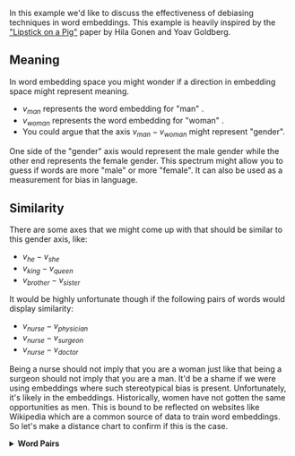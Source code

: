 In this example we'd like to discuss the effectiveness of debiasing techniques in word embeddings.
This example is heavily inspired by the ["Lipstick on a Pig"](https://arxiv.org/pdf/1903.03862.pdf) paper
by Hila Gonen and Yoav Goldberg.

## Meaning

In word embedding space you might wonder if a direction in embedding space might represent meaning.

- $v_{man}$ represents the word embedding for "man" .
- $v_{woman}$ represents the word embedding for "woman" .
- You could argue that the axis $v_{man} - v_{woman}$ might represent "gender".

One side of the "gender" axis would represent the male gender while the other end represents the female gender. This spectrum might allow you to guess if words are more "male" or more "female". It can also be used as a measurement for bias in language.

## Similarity

There are some axes that we might come up with that should be similar to this gender axis, like:

- $v_{he} - v_{she}$
- $v_{king} - v_{queen}$
- $v_{brother} - v_{sister}$

It would be highly unfortunate though if the following pairs of words would display similarity:

- $v_{nurse} - v_{physician}$
- $v_{nurse} - v_{surgeon}$
- $v_{nurse} - v_{doctor}$

Being a nurse should not imply that you are a woman just like that being a surgeon should not imply that you are a man. It'd be a shame if we were using embeddings where such stereotypical bias is present. Unfortunately, it's likely in the embeddings. Historically, women have not gotten the same opportunities as men. This is bound to be reflected on websites like Wikipedia which are a common source of data to train word embeddings. So let's make a distance chart to confirm if this is the case.

<details>
  <summary><b>Word Pairs</b></summary>
```python
stereotype_pairs = [
    ('sewing', 'carpentry'),
    ('nurse', 'physician'),
    ('nurse', 'surgeon'),
    ('nurse', 'doctor'),
]

appropriate_pairs = [
    ('woman', 'man'),
    ('she', 'he'),
    ('her', 'him'),
    ('girl', 'boy')
]

random_pairs = [
    ('dog', 'firehydrant'),
    ('carpet', 'leg'),
    ('hot', 'cold'),
]

all_pairs = [stereotype_pairs, appropriate_pairs, random_pairs]
```
</details>

```python
from whatlies import Embedding, EmbeddingSet
from whatlies.language import FasttextLanguage

lang_ft = FasttextLanguage("cc.en.300.bin")

flatten = lambda l: [item for sublist in l for item in sublist]

def calc_axis(pair_list, language_model):
    return [language_model[t1] - language_model[t2] for (t1, t2) in pair_list]

def make_correlation_plot(pairs, language_model, metric="cosine"):
    axes = [calc_axis(p, language_model) for p in pairs]
    emb_pairs = EmbeddingSet(*flatten(axes))
    emb_pairs.plot_distance(metric=metric)

make_correlation_plot(pairs=all_pairs, language_model=lang_ft)
```

This code generates a similarity chart for fasttext embeddings, shown below.

![](imgs/bias.png)

Notice, that we indeed see correlation. The "gender" direction seems to correlate with the "doctor-nurse" direction. We'd prefer if it simply were zero.

## Projections

We observe bias that we do not want to have. So it's natural to ask: can we remove it?

There is a popular technique that proposes to filter out the "gender"-direction. If we can quantify the gender direction then we might also be able to project all the vectors in our set away from it. The 2D plot below demonstrates this idea.

<details>
  <summary><b>Plot Code</b></summary>
```python
from whatlies import Embedding
import matplotlib.pylab as plt

man   = Embedding("man", [0.5, 0.1])
woman = Embedding("woman", [0.5, 0.6])
king  = Embedding("king", [0.7, 0.33])
queen = Embedding("queen", [0.7, 0.9])

man.plot(kind="arrow", color="blue")
woman.plot(kind="arrow", color="red")
king.plot(kind="arrow", color="blue")
queen.plot(kind="arrow", color="red")

(queen - king).plot(kind="arrow", color="pink", show_ops=True)
(man | (queen - king)).plot(kind="arrow", color="pink", show_ops=True)
plt.axis('off');
```
</details>

![](imgs/logo.png)

In this example you can see that if we project $v_{man}$ away from the $v_{queen} - v_{king}$ axis we get a new vector $v_{man} | (v_{queen} - v_{king})$.

The 2D example also demonstrates that we might achieve:

$$v_{man} | (v_{queen} - v_{king}) \approx v_{woman} | (v_{queen} - v_{king})$$

This suggests that we can use linear algebra to "filter" away the gender information as well as the gender bias.

## Post-Processing

```python
def make_debias_correlation_plot(pairs, language_model, metric='cosine'):
    # Calculate the embeddings just like before.
    axes = [calc_axis(p, language_model) for p in pairs]
    emb_pairs = EmbeddingSet(*flatten(axes))

    # Calculate the "gender"-direction
    norm_emb = EmbeddingSet(
        (language_model['man'] - language_model['woman']),
        (language_model['king'] - language_model['queen']),
        (language_model['father'] - language_model['mother'])
    ).average()

    # Project all embeddings away from this axis.
    emb_pairs = emb_pairs | norm_emb

    # Plot the result.
    emb_pairs.plot_distance(metric=metric)

make_debias_correlation_plot(pairs=all_pairs, language_model=lang_ft)
```

We'll now display the "before" as well as "after" chart.

![](imgs/before-after.png)

It's not a perfect removal of the similarity. But we can confirm that at least visually, it seems "less".

## Across Languages

One benefit of this library is that it is fairly easy to repeat this exercise for different language backends. Just replace the `language_model` with a different backend. Here's the results for three backends; a large English spaCy model, FastText and a large English BytePair model.

![](imgs/many.png)

## Relative Distances

The results look promising but we need to be very careful here. We're able to
show that on one bias-metric we're performing better now. But we should not
assume that this solves all issues related to gender in word embeddings.
To demonstrate why, let's try and use a debiased space to predict gender using
standard algorithms in scikit-learn.

As a data source we'll take two gendered word-lists. You can download the same
word-lists [here](data/female-words.txt) and [here](data/male-words.txt). These
wordlists are subsets of the wordlists used in the
[Learning Gender - Neutral Word Embeddings](https://arxiv.org/abs/1809.01496) paper.
The original, and larger, datasets can be found [here](https://github.com/uclanlp/gn_glove/tree/master/wordlist).


```python
import pathlib
from whatlies.transformers import Pca, Umap
from whatlies.language import SpacyLanguage, FasttextLanguage

male_word = pathlib.Path("male-words.txt").read_text().split("\n")
female_word = pathlib.Path("female-words.txt").read_text().split("\n")

lang = FasttextLanguage("cc.en.300.bin")

e1 = lang[male_word].add_property("group", lambda d: "male")
e2 = lang[female_word].add_property("group", lambda d: "female")

emb_debias = e1.merge(e2) | (lang['man'] - lang['woman'])
```

Next, we'll use the fasttext language backend as a scikit-learn featurizer.
You can read more on this feature [here](https://rasahq.github.io/whatlies/tutorial/scikit-learn/).

```python
from sklearn.svm import SVC
from sklearn.pipeline import Pipeline

# There is overlap in the word-lists which we remove via `set`.
words = list(male_word) + list(female_word)
words = list(set(words))
labels = [w in male_word for w in words]

# We use our language backend as a transformer in scikit-learn.
pipe = Pipeline([
    ("embed", lang),
    ("model", SVC())
])
```

This pipeline can now be used to make predictions. Currently we do not perform any debiasing,
so let's have a look at how well we can predict gender now.

### Method I: Biased Embedding, Biased Model

![](imgs/bias-bias-pipeline.png)

The code below runs the schematic drawn above.

```python
from sklearn.model_selection import train_test_split, GridSearchCV
from sklearn.metrics import classification_report

X_train, X_test, y_train, y_test = train_test_split(words,
                                                    labels,
                                                    train_size=200,
                                                    random_state=42)
y_pred = pipe.fit(X_train, y_train).predict(X_test)

print(classification_report(y_pred, y_test))
```

This gives us the following result:

```
              precision    recall  f1-score   support

       False       0.87      0.92      0.90        93
        True       0.94      0.89      0.91       116

    accuracy                           0.90       209
   macro avg       0.90      0.91      0.90       209
weighted avg       0.91      0.90      0.90       209
```

It seems that the information that is in the embeddings now give us a 90%
accuracy on our test set.

### Method II: UnBiased Embedding, Biased Model

If we now apply debiasing on the vectors then one might expect the old model
to no longer be able to predict the gender.

![](imgs/bias-debias-pipeline.png)

```python
X, y = emb_debias.to_X_y('group')
X_train, X_test, y_train, y_test = train_test_split(X, y,
                                                    train_size=200,
                                                    random_state=42)

y_pred = pipe.steps[1][1].predict(X_test)
print(classification_report(y_pred, y_test == 'male'))
```

This gives the following result:

```
              precision    recall  f1-score   support

       False       0.97      0.73      0.83       131
        True       0.68      0.96      0.79        78

    accuracy                           0.81       209
   macro avg       0.82      0.84      0.81       209
weighted avg       0.86      0.81      0.82       209
```

We're using the same model as before, but now we're giving it the debiased
vectors to predict on. Despite being trained on a different dataset, we're still
able to predict 81% of the cases accurately. This does not bode well for our debiasing
technique.

### Method III: UnBiased Embedding, UnBiased Model

We can also try to create a model that is both trained and applied on
the unbiased vectors.

![](imgs/debias-debias-pipeline.png)

```python
y_pred = SVC().fit(X_train, y_train).predict(X_test)

print(classification_report(y_pred, y_test))
```

```
              precision    recall  f1-score   support

      female       0.80      0.83      0.81        94
        male       0.86      0.83      0.84       115

    accuracy                           0.83       209
   macro avg       0.83      0.83      0.83       209
weighted avg       0.83      0.83      0.83       209
```

If we train a model on the debiased embeddings and also apply it to another
debiased set we're able to get 83% of the cases right. We were hoping more
around 50% here.

## Conclusion

If seems that after using linear projections as a debiasing technique
we're able to remove the gender "direction" of the word embeddings. This is based
on cosine distance. However, if we use the debiased embeddings to predict
gender it seems that we still have a reasonable amount of predictive power.

This demonstrates that the debiasing technique has a limited effect and that
there's plenty of reasons to remain careful when applying word embeddings.
